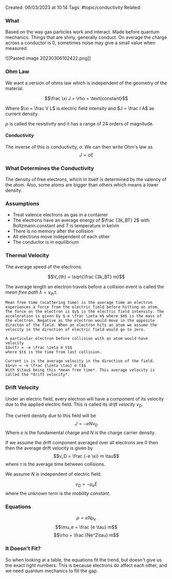 Created: 06/03/2023 at 10:14
Tags: #topic/conductivity
Related:

###  What
Based on the way gas particles work and interact.
Made before quantum mechanics.
Things that are shiny, generally conduct.
On average the charge across a conductor is 0, sometimes noise may give a small value when measured.

![[Pasted image 20230306102422.png]]

### Ohm Law
We want a version of ohms law which is independent of the geometry of the material.

$$\frac \xi J = \rho = \text{constant}$$

Where $\xi = \frac V L$ is electric field intensity and $J = \frac I A$ as current density.

$\rho$ is called the resistivity and it has a range of 24 orders of magnitude.

#### Conductivity
The inverse of this is conductivity, $\sigma$.
We can then write Ohm's law as 
$$J = \sigma \xi$$

### What Determines the Conductivity
The density of free electrons, which in itself is determined by the valency of the atom. Also, some atoms are bigger than others which means a lower density.

### Assumptions
- Treat valence electrons as gas in a container
- The electrons have an average energy of $\frac {3k_BT} 2$ with Boltzmann constant and $T$ is temperature in kelvin
- There is no memory after the collision
- All electrons move independent of each other
- The conductor is in equilibrium

### Thermal Velocity
The average speed of the electrons.

$$V_{th} = \sqrt{\frac {3k_BT} m}$$

The average length an electron travels before a collision event is called the *mean free path* $\lambda = v_{th} \tau$.

```ad-info
Mean free time (scattering time) is the average time an electron experiences a force from the electric field before hitting an atom. The force on the electron is $y$ is the electric field intensity. The acceleration is given by $-e \frac \zeta m$ where $m$ is the mass of the electron. Negative as the electron would move in the opposite directon of the field. When an electron hits an atom we assume the velocity in the direction of electric field would go to zero.

A particular electron before collision with an atom would have velocity 
$$v(t) = -e \frac \zeta m t$$
where $t$ is the time from last collision.
```

```ad-important
Current is is the average velocity in the direction of the field.
$$<v> = -e \frac {\zeta \tau} m t$$
With $\tau$ being this *mean free time*. This average velocity is called the *drift velocity*.
```


### Drift Velocity
Under an electric field, every electron will have a component of its velocity due to the applied electric field. This is called its *drift velocity* $v_D$.

The current density due to this field will be 
$$J = -eNv_D$$
Where $e$ is the fundamental charge and $N$ is the charge carrier density.

If we assume the drift component averaged over all electrons are 0 then then the average drift velocity is given by
$$v_D = \frac {-e \xi} m \tau$$
where $\tau$ is the average time between collisions.

We assume $N$ is independent of electric field.

$$v_D = -\mu_e \xi$$ where the unknown term is the *mobility constant*.

### Equations
$$\rho = eN\mu_e$$
$$\mu_e = \frac {e \tau} m$$
$$\rho = \frac {Ne^2\tau} m$$

### It Doesn't Fit?
So when looking at a table, the equations fit the trend, but doesn't give us the exact right numbers.
This is because electrons do affect each other, and we need quantum mechanics to fill the gap.